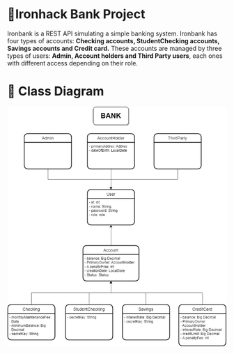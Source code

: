 
# 🏦Ironhack Bank Project
Ironbank is a REST API simulating a simple banking system. Ironbank has four types of accounts: **Checking accounts, StudentChecking accounts, Savings accounts and Credit card.**  These accounts are managed by three types of users: **Admin, Account holders and Third Party users**, each ones with different access depending on their role.


# 📑 Class Diagram
![](https://github.com/elinethmalave/IRONHACK-Project-Banking-System/blob/main/Project%20Banking%20System/Diagrama%20de%20clases.png)
